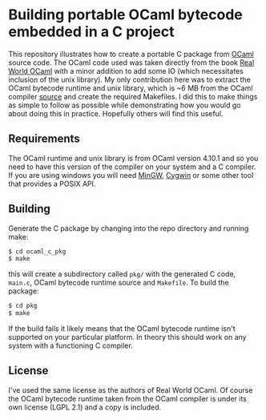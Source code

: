 Building portable OCaml bytecode embedded in a C project
========================================================

This repository illustrates how to create a portable C package from
 [OCaml](https://ocaml.org/) source code.  The OCaml code used was taken
 directly from the book [Real World OCaml](https://realworldocaml.org/) with a
 minor addition to add some IO (which necessitates inclusion of the unix
 library).  My only contribution here was to extract the OCaml bytecode runtime
 and unix library, which is ~6 MB from the OCaml compiler
 [source](https://github.com/ocaml/ocaml) and create the required Makefiles.  I
 did this to make things as simple to follow as possible while demonstrating how
 you would go about doing this in practice.  Hopefully others will find this
 useful.

Requirements
------------

The OCaml runtime and unix library is from OCaml version 4.10.1 and so you need
to have this version of the compiler on your system and a C compiler.  If you
are using windows you will need [MinGW](http://mingw.org),
[Cygwin](https://cygwin.com/) or some other tool that provides a POSIX API.

Building
--------

Generate the C package by changing into the repo directory and running make:

```bash
$ cd ocaml_c_pkg
$ make
```

this will create a subdirectory called `pkg/` with the generated C code,
`main.c`, OCaml bytecode runtime source and `Makefile`.  To build the package:

```bash
$ cd pkg
$ make
```

If the build fails it likely means that the OCaml bytecode runtime isn't
supported on your particular platform.  In theory this should work on any system
with a functioning C compiler.

License
-------

I've used the same license as the authors of Real World OCaml.  Of course the
OCaml bytecode runtime taken from the OCaml compiler is under its own license (LGPL
2.1) and a copy is included. 

